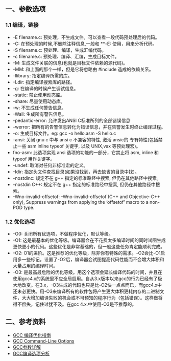 ## 一、参数选项

### 1.1 编译，链接

* -E filename.c: 预处理，不生成文件。可以查看一段代码预处理后的代码。
* -C: 在预处理的时候,不删除注释信息,一般和 **-E: 使用，用来分析代码。
* -S filename.c: 预处理、编译，生成汇编代码。
* -c filename.c: 预处理、编译、汇编，生成目标文件。
* -M: 生成文件关联的信息(也就是目标文件依赖的源代码)。
* -MM: 和上面的那个一样，但是它将忽略由 #include<file> 造成的依赖关系。
* -llibrary: 指定编译所需的库。
* -Ldir: 指定编译搜索库的路径。
* -g: 在编译的时候产生调试信息。
* -static: 禁止使用动态库。
* -share: 尽量使用动态库。
* -w: 不生成任何警告信息。
* -Wall: 生成所有警告信息。
* -pedantic-error: 允许发出ANSI C标准所列的全部错误信息
* -werror: 把所有的告警信息转化为错误信息，并在告警发生时终止编译过程。
* -o: 生成目标文件。eg: gcc -o hello.asm -S hello.c
* -ansi: 关闭 gnu c 中与 ansi c 不兼容的特性, 激活 ansic的 专有特性(包括禁止一些 asm inline typeof 关键字, 以及 UNIX,vax 等预处理宏)。
* fno-asm: 此选项实现 ansi 选项的功能的一部分，它禁止将 asm, inline 和 typeof 用作关键字。
* -undef: 取消对任何非标准宏的定义。
* -Idir: 指定头文件查找目录(如果没找到，再去缺省的目录中找)。
* -nostdinc: 规定不在 g++ 指定的标准路经中搜索, 但仍在其他路径中搜索。
* -nostdin C++: 规定不在 g++ 指定的标准路经中搜索, 但仍在其他路径中搜索。
* -Wno-invalid-offsetof: -Wno-invalid-offsetof (C++ and Objective-C++ only), Suppress warnings from applying the ‘offsetof’ macro to a non-POD type.

### 1.2 优化选项

* -O0: 关闭所有优选项，不做程序优化，默认等级。
* -O1: 这是最基本的优化等级。编译器会在不花费太多编译时间的同时试图生成更快更小的代码。这些优化是非常基础的，但一般这些任务肯定能顺利完成。
* -O2: O1的进阶。这是推荐的优化等级，除非你有特殊的需求。-O2会比-O1启用多一些标记。设置了-O2后，编译器会试图提高代码性能而不会增大体积和大量占用的编译时间。
* -O3: 是最高最危险的优化等级。用这个选项会延长编译代码的时间，并且在使用gcc4.x的系统里不应全局启用。自从3.x版本以来gcc的行为已经有了极大地改变。在3.x，-O3生成的代码也只是比-O2快一点点而已，而gcc4.x中还未必更快。用-O3来编译所有的软件包将产生更大体积更耗内存的二进制文件，大大增加编译失败的机会或不可预知的程序行为（包括错误）。这样做将得不偿失，记住过犹不及。在gcc 4.x.中使用-O3是不推荐的。

## 二、参考资料

* [GCC 编译优化指南](http://www.jinbuguo.com/linux/optimize_guide.html)
* [GCC Command-Line Options](http://tigcc.ticalc.org/doc/comopts.html)
* [GCC参数详解](http://www.cppblog.com/seman/archive/2005/11/30/1440.html)
* [GCC编译选项分析](http://www.cnblogs.com/showna/articles/1013401.html)
